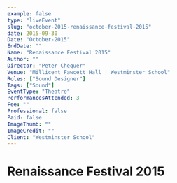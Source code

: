 ```yaml
---
example: false
type: "liveEvent"
slug: "october-2015-renaissance-festival-2015"
date: 2015-09-30
Date: "October-2015"
EndDate: ""
Name: "Renaissance Festival 2015"
Author: ""
Director: "Peter Chequer"
Venue: "Millicent Fawcett Hall | Westminster School"
Roles: ["Sound Designer"]
Tags: ["Sound"]
EventType: "Theatre"
PerformancesAttended: 3
Fee: ""
Professional: false
Paid: false
ImageThumb: ""
ImageCredit: ""
Client: "Westminster School"
---
```


# Renaissance Festival 2015